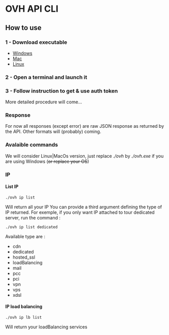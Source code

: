 # OVH API CLI

## How to use

### 1 - Download executable

* [Windows](ftp://ftp.toorop.fr/softs/ovh_cli/windows/ovh.exe)
* [Mac](ftp://ftp.toorop.fr/softs/ovh_cli/macos/ovh)
* [Linux](ftp://ftp.toorop.fr/softs/ovh_cli/linux/ovh)


### 2 - Open a terminal and launch it

### 3 - Follow instruction to get & use  auth token
More detailed procedure will come... 

### Response
For now all responses (except error) are raw JSON response as returned by the API.
Other formats will (probably) coming.


### Avalaible commands
We will consider Linux|MacOs version, just replace *./ovh* by *./ovh.exe* if you are using Windows (~~or replace your OS~~) 
  
### IP
#### List IP
	./ovh ip list
Will return all your IP
You can provide a third argument defining the type of IP returned. For exemple, if you only want IP attached to tour dedicated server, run the command :

	./ovh ip list dedicated
	
Available type are :

* cdn
* dedicated
* hosted_ssl
* loadBalancing
* mail
* pcc
* pci
* vpn
* vps
* xdsl

#### IP load balancing
	./ovh ip lb list
Will return your loadBalancing services


	


